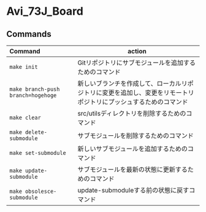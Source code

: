 # Avi_73J_Board

## Commands
|Command|action|
|:--|--|
|`make init`|Gitリポジトリにサブモジュールを追加するためのコマンド|
|`make branch-push branch=hogehoge`|新しいブランチを作成して、ローカルリポジトリに変更を追加し、変更をリモートリポジトリにプッシュするためのコマンド|
|`make clear`|src/utilsディレクトリを削除するためのコマンド|
|`make delete-submodule`|サブモジュールを削除するためのコマンド|
|`make set-submodule`|新しいサブモジュールを追加するためのコマンド|
|`make update-submodule`|サブモジュールを最新の状態に更新するためのコマンド|
|`make obsolesce-submodule`|update-submoduleする前の状態に戻すコマンド|
